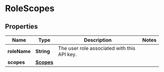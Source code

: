 

# RoleScopes


## Properties

| Name | Type | Description | Notes |
|------------ | ------------- | ------------- | -------------|
|**roleName** | **String** | The user role associated with this API key. |  |
|**scopes** | [**Scopes**](Scopes.md) |  |  |



